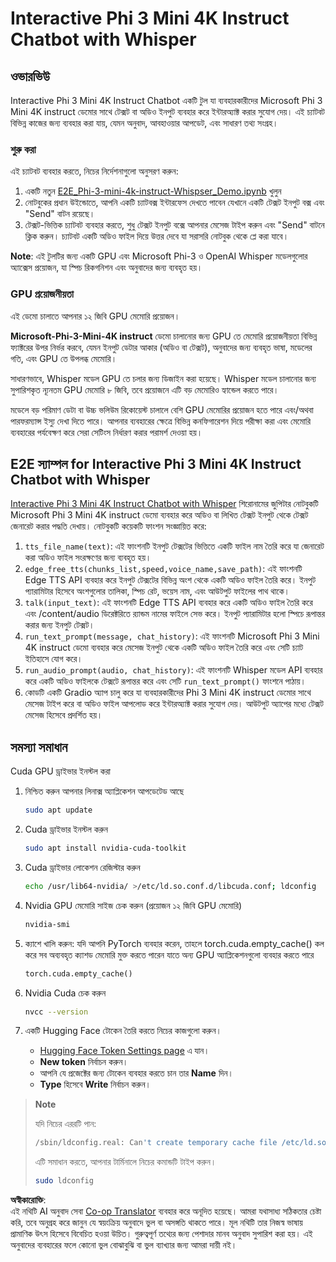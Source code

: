 <!--
CO_OP_TRANSLATOR_METADATA:
{
  "original_hash": "006e8cf75211d3297f24e1b22e38955f",
  "translation_date": "2025-05-09T18:29:16+00:00",
  "source_file": "md/02.Application/01.TextAndChat/Phi3/E2E_Phi-3-mini_with_whisper.md",
  "language_code": "bn"
}
-->
# Interactive Phi 3 Mini 4K Instruct Chatbot with Whisper

## ওভারভিউ

Interactive Phi 3 Mini 4K Instruct Chatbot একটি টুল যা ব্যবহারকারীদের Microsoft Phi 3 Mini 4K instruct ডেমোর সাথে টেক্সট বা অডিও ইনপুট ব্যবহার করে ইন্টারঅ্যাক্ট করার সুযোগ দেয়। এই চ্যাটবট বিভিন্ন কাজের জন্য ব্যবহার করা যায়, যেমন অনুবাদ, আবহাওয়ার আপডেট, এবং সাধারণ তথ্য সংগ্রহ।

### শুরু করা

এই চ্যাটবট ব্যবহার করতে, নিচের নির্দেশনাগুলো অনুসরণ করুন:

1. একটি নতুন [E2E_Phi-3-mini-4k-instruct-Whispser_Demo.ipynb](https://github.com/microsoft/Phi-3CookBook/blob/main/code/06.E2E/E2E_Phi-3-mini-4k-instruct-Whispser_Demo.ipynb) খুলুন
2. নোটবুকের প্রধান উইন্ডোতে, আপনি একটি চ্যাটবক্স ইন্টারফেস দেখতে পাবেন যেখানে একটি টেক্সট ইনপুট বক্স এবং "Send" বাটন রয়েছে।
3. টেক্সট-ভিত্তিক চ্যাটবট ব্যবহার করতে, শুধু টেক্সট ইনপুট বক্সে আপনার মেসেজ টাইপ করুন এবং "Send" বাটনে ক্লিক করুন। চ্যাটবট একটি অডিও ফাইল দিয়ে উত্তর দেবে যা সরাসরি নোটবুক থেকে প্লে করা যাবে।

**Note**: এই টুলটির জন্য একটি GPU এবং Microsoft Phi-3 ও OpenAI Whisper মডেলগুলোর অ্যাক্সেস প্রয়োজন, যা স্পিচ রিকগনিশন এবং অনুবাদের জন্য ব্যবহৃত হয়।

### GPU প্রয়োজনীয়তা

এই ডেমো চালাতে আপনার ১২ জিবি GPU মেমোরি প্রয়োজন।

**Microsoft-Phi-3-Mini-4K instruct** ডেমো চালানোর জন্য GPU তে মেমোরি প্রয়োজনীয়তা বিভিন্ন ফ্যাক্টরের উপর নির্ভর করবে, যেমন ইনপুট ডেটার আকার (অডিও বা টেক্সট), অনুবাদের জন্য ব্যবহৃত ভাষা, মডেলের গতি, এবং GPU তে উপলব্ধ মেমোরি।

সাধারণভাবে, Whisper মডেল GPU তে চলার জন্য ডিজাইন করা হয়েছে। Whisper মডেল চালানোর জন্য সুপারিশকৃত ন্যূনতম GPU মেমোরি ৮ জিবি, তবে প্রয়োজনে এটি বড় মেমোরিও হ্যান্ডেল করতে পারে।

মডেলে বড় পরিমাণ ডেটা বা উচ্চ ভলিউম রিকোয়েস্ট চালালে বেশি GPU মেমোরির প্রয়োজন হতে পারে এবং/অথবা পারফরম্যান্স ইস্যু দেখা দিতে পারে। আপনার ব্যবহারের ক্ষেত্রে বিভিন্ন কনফিগারেশন দিয়ে পরীক্ষা করা এবং মেমোরি ব্যবহারের পর্যবেক্ষণ করে সেরা সেটিংস নির্ধারণ করার পরামর্শ দেওয়া হয়।

## E2E স্যাম্পল for Interactive Phi 3 Mini 4K Instruct Chatbot with Whisper

[Interactive Phi 3 Mini 4K Instruct Chatbot with Whisper](https://github.com/microsoft/Phi-3CookBook/blob/main/code/06.E2E/E2E_Phi-3-mini-4k-instruct-Whispser_Demo.ipynb) শিরোনামের জুপিটার নোটবুকটি Microsoft Phi 3 Mini 4K instruct ডেমো ব্যবহার করে অডিও বা লিখিত টেক্সট ইনপুট থেকে টেক্সট জেনারেট করার পদ্ধতি দেখায়। নোটবুকটি কয়েকটি ফাংশন সংজ্ঞায়িত করে:

1. `tts_file_name(text)`: এই ফাংশনটি ইনপুট টেক্সটের ভিত্তিতে একটি ফাইল নাম তৈরি করে যা জেনারেট করা অডিও ফাইল সংরক্ষণের জন্য ব্যবহৃত হয়।
1. `edge_free_tts(chunks_list,speed,voice_name,save_path)`: এই ফাংশনটি Edge TTS API ব্যবহার করে ইনপুট টেক্সটের বিভিন্ন অংশ থেকে একটি অডিও ফাইল তৈরি করে। ইনপুট প্যারামিটার হিসেবে অংশগুলোর তালিকা, স্পিচ রেট, ভয়েস নাম, এবং আউটপুট ফাইলের পাথ থাকে।
1. `talk(input_text)`: এই ফাংশনটি Edge TTS API ব্যবহার করে একটি অডিও ফাইল তৈরি করে এবং /content/audio ডিরেক্টরিতে র‍্যান্ডম নামের ফাইলে সেভ করে। ইনপুট প্যারামিটার হলো স্পিচে রূপান্তর করার জন্য ইনপুট টেক্সট।
1. `run_text_prompt(message, chat_history)`: এই ফাংশনটি Microsoft Phi 3 Mini 4K instruct ডেমো ব্যবহার করে মেসেজ ইনপুট থেকে একটি অডিও ফাইল তৈরি করে এবং সেটি চ্যাট ইতিহাসে যোগ করে।
1. `run_audio_prompt(audio, chat_history)`: এই ফাংশনটি Whisper মডেল API ব্যবহার করে একটি অডিও ফাইলকে টেক্সটে রূপান্তর করে এবং সেটি `run_text_prompt()` ফাংশনে পাঠায়।
1. কোডটি একটি Gradio অ্যাপ চালু করে যা ব্যবহারকারীদের Phi 3 Mini 4K instruct ডেমোর সাথে মেসেজ টাইপ করে বা অডিও ফাইল আপলোড করে ইন্টারঅ্যাক্ট করার সুযোগ দেয়। আউটপুট অ্যাপের মধ্যে টেক্সট মেসেজ হিসেবে প্রদর্শিত হয়।

## সমস্যা সমাধান

Cuda GPU ড্রাইভার ইনস্টল করা

1. নিশ্চিত করুন আপনার লিনাক্স অ্যাপ্লিকেশন আপডেটেড আছে

    ```bash
    sudo apt update
    ```

1. Cuda ড্রাইভার ইনস্টল করুন

    ```bash
    sudo apt install nvidia-cuda-toolkit
    ```

1. Cuda ড্রাইভার লোকেশন রেজিস্টার করুন

    ```bash
    echo /usr/lib64-nvidia/ >/etc/ld.so.conf.d/libcuda.conf; ldconfig
    ```

1. Nvidia GPU মেমোরি সাইজ চেক করুন (প্রয়োজন ১২ জিবি GPU মেমোরি)

    ```bash
    nvidia-smi
    ```

1. ক্যাশে খালি করুন: যদি আপনি PyTorch ব্যবহার করেন, তাহলে torch.cuda.empty_cache() কল করে সব অব্যবহৃত ক্যাশড মেমোরি মুক্ত করতে পারেন যাতে অন্য GPU অ্যাপ্লিকেশনগুলো ব্যবহার করতে পারে

    ```python
    torch.cuda.empty_cache() 
    ```

1. Nvidia Cuda চেক করুন

    ```bash
    nvcc --version
    ```

1. একটি Hugging Face টোকেন তৈরি করতে নিচের কাজগুলো করুন।

    - [Hugging Face Token Settings page](https://huggingface.co/settings/tokens?WT.mc_id=aiml-137032-kinfeylo) এ যান।
    - **New token** নির্বাচন করুন।
    - আপনি যে প্রজেক্টের জন্য টোকেন ব্যবহার করতে চান তার **Name** দিন।
    - **Type** হিসেবে **Write** নির্বাচন করুন।

> **Note**
>
> যদি নিচের এররটি পান:
>
> ```bash
> /sbin/ldconfig.real: Can't create temporary cache file /etc/ld.so.cache~: Permission denied 
> ```
>
> এটি সমাধান করতে, আপনার টার্মিনালে নিচের কমান্ডটি টাইপ করুন।
>
> ```bash
> sudo ldconfig
> ```

**অস্বীকারোক্তি**:  
এই নথিটি AI অনুবাদ সেবা [Co-op Translator](https://github.com/Azure/co-op-translator) ব্যবহার করে অনূদিত হয়েছে। আমরা যথাসাধ্য সঠিকতার চেষ্টা করি, তবে অনুগ্রহ করে জানুন যে স্বয়ংক্রিয় অনুবাদে ভুল বা অসঙ্গতি থাকতে পারে। মূল নথিটি তার নিজস্ব ভাষায় প্রামাণিক উৎস হিসেবে বিবেচিত হওয়া উচিত। গুরুত্বপূর্ণ তথ্যের জন্য পেশাদার মানব অনুবাদ সুপারিশ করা হয়। এই অনুবাদের ব্যবহারের ফলে কোনো ভুল বোঝাবুঝি বা ভুল ব্যাখ্যার জন্য আমরা দায়ী নই।